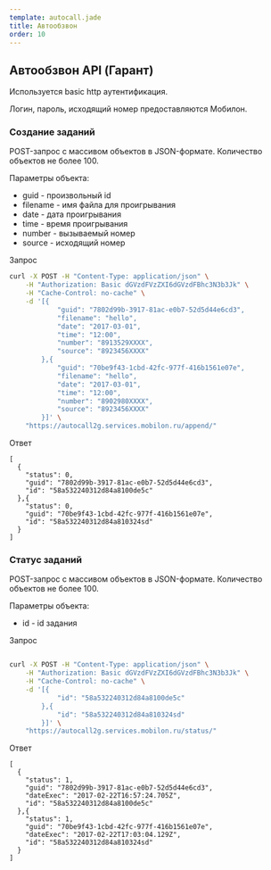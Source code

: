 ```yaml
---
template: autocall.jade
title: Автообзвон
order: 10
---
```


## Автообзвон API (Гарант)

Используется basic http аутентификация.

Логин, пароль, исходящий номер предоставляются Мобилон.


### Создание заданий

POST-запрос с массивом объектов в JSON-формате. Количество объектов не более 100.

Параметры объекта:

- guid - произвольный id
- filename - имя файла для проигрывания
- date - дата проигрывания
- time - время проигрывания
- number - вызываемый номер
- source - исходящий номер

Запрос

`````sh
curl -X POST -H "Content-Type: application/json" \
    -H "Authorization: Basic dGVzdFVzZXI6dGVzdFBhc3N3b3Jk" \
    -H "Cache-Control: no-cache" \
    -d '[{
            "guid": "7802d99b-3917-81ac-e0b7-52d5d44e6cd3",
            "filename": "hello",
            "date": "2017-03-01",
            "time": "12:00",
            "number": "8913529XXXX",
            "source": "8923456XXXX"
        },{
            "guid": "70be9f43-1cbd-42fc-977f-416b1561e07e",
            "filename": "hello",
            "date": "2017-03-01",
            "time": "12:00",
            "number": "8902980XXXX",
            "source": "8923456XXXX"
        }]' \
    "https://autocall2g.services.mobilon.ru/append/"

`````

Ответ

`````
[
  {
    "status": 0,
    "guid": "7802d99b-3917-81ac-e0b7-52d5d44e6cd3",
    "id": "58a532240312d84a8100de5c"
  },{
    "status": 0,
    "guid": "70be9f43-1cbd-42fc-977f-416b1561e07e",
    "id": "58a532240312d84a810324sd"
  }
]

`````


### Статус заданий

POST-запрос с массивом объектов в JSON-формате. Количество объектов не более 100.

Параметры объекта:

- id - id задания

Запрос

`````sh

curl -X POST -H "Content-Type: application/json" \
    -H "Authorization: Basic dGVzdFVzZXI6dGVzdFBhc3N3b3Jk" \
    -H "Cache-Control: no-cache" \
    -d '[{
            "id": "58a532240312d84a8100de5c"
        },{
            "id": "58a532240312d84a810324sd"
        }]' \
    "https://autocall2g.services.mobilon.ru/status/"

`````

Ответ

`````
[
  {
    "status": 1,
    "guid": "7802d99b-3917-81ac-e0b7-52d5d44e6cd3",
    "dateExec": "2017-02-22T16:57:24.705Z",
    "id": "58a532240312d84a8100de5c"
  },{
    "status": 1,
    "guid": "70be9f43-1cbd-42fc-977f-416b1561e07e",
    "dateExec": "2017-02-22T17:03:04.129Z",
    "id": "58a532240312d84a810324sd"
  }
]

`````